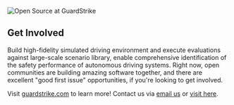 ![Open Source at GuardStrike](https://github.com/JarvisOpenAI/.github/blob/main/images/open-at-autonomous.png) 

## Get Involved
Build high-fidelity simulated driving environment and execute evaluations against large-scale scenario library, enable comprehensive identification of the safety performance of autonomous driving systems.
Right now, open communities are building amazing software together, and there are excellent "good first issue" opportunities, if you're looking to get involved.

[//]: # (* [Based on open source to establish a full stack intelligent vehicle unified platform]&#40;https://www.carsmos.ai/projects/&#41;)
[//]: # (* [To provide a data and control bridge for the communication between Carla and Apollo]&#40;https://github.com/guardstrikelab/carla_apollo_bridge&#41;)
[//]: # (* [Chinese community for carla projects]&#40;https://carla.org.cn/#/&#41;)

Visit [guardstrike.com](https://guardstrike.com/?lang=en) to learn more! Contact us via <a href="mailto:labs@guardstrike.com">email us</a> or [visit here](https://www.guardstrike.com/index.html#contact).

[//]: # (----)

[//]: # (GuardStrike projects adopt the [GuardStrike Open Source Code of Conduct]&#40;https://guardstrike.com/tech.html&#41;. For more information see the [Code of Conduct FAQ]&#40;https://bbs.carla.org.cn/&#41;.)
